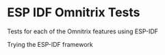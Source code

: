 # ESP IDF Omnitrix Tests
Tests for each of the Omnitrix features using ESP-IDF  

Trying the ESP-IDF framework
